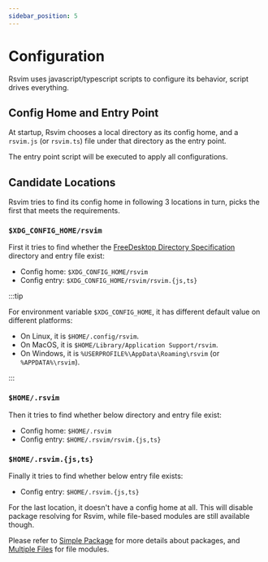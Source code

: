 ```yaml
---
sidebar_position: 5
---
```


# Configuration

Rsvim uses javascript/typescript scripts to configure its behavior, script drives everything.

## Config Home and Entry Point

At startup, Rsvim chooses a local directory as its config home, and a `rsvim.js` (or `rsvim.ts`) file under that directory as the entry point.

The entry point script will be executed to apply all configurations.

## Candidate Locations

Rsvim tries to find its config home in following 3 locations in turn, picks the first that meets the requirements.

### `$XDG_CONFIG_HOME/rsvim`

First it tries to find whether the [FreeDesktop Directory Specification](https://specifications.freedesktop.org/basedir-spec/latest/) directory and entry file exist:

- Config home: `$XDG_CONFIG_HOME/rsvim`
- Config entry: `$XDG_CONFIG_HOME/rsvim/rsvim.{js,ts}`

:::tip

For environment variable `$XDG_CONFIG_HOME`, it has different default value on different platforms:

- On Linux, it is `$HOME/.config/rsvim`.
- On MacOS, it is `$HOME/Library/Application Support/rsvim`.
- On Windows, it is `%USERPROFILE%\AppData\Roaming\rsvim` (or `%APPDATA%\rsvim`).

:::

### `$HOME/.rsvim`

Then it tries to find whether below directory and entry file exist:

- Config home: `$HOME/.rsvim`
- Config entry: `$HOME/.rsvim/rsvim.{js,ts}`

### `$HOME/.rsvim.{js,ts}`

Finally it tries to find whether below entry file exists:

- Config entry: `$HOME/.rsvim.{js,ts}`

For the last location, it doesn't have a config home at all. This will disable package resolving for Rsvim, while file-based modules are still available though.

Please refer to [Simple Package](./simple_package.md) for more details about packages, and [Multiple Files](./multi_files_structure.md) for file modules.
